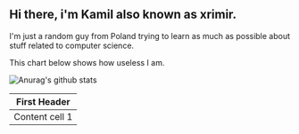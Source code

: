 ## Hi there, i'm Kamil also known as xrimir.

I'm just a random guy from Poland trying to learn as much as possible about stuff related to computer science. 

This chart below shows how useless I am.

![Anurag's github stats](https://github-readme-stats.vercel.app/api?username=xrimir&theme=prussian&show_icons=true)

First Header |
------------ |
Content cell 1|
